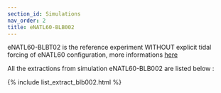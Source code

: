 ```yaml
---
section_id: Simulations
nav_order: 2
title: eNATL60-BLB002
---
```


eNATL60-BLBT02 is the reference experiment WITHOUT explicit tidal forcing of eNATL60 configuration, more informations [here](https://github.com/ocean-next/eNATL60/blob/master/02_experiment-setup.md)

All the extractions from simulation eNATL60-BLB002 are listed below :

{% include list_extract_blb002.html %}

